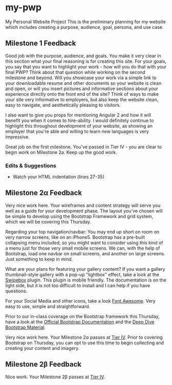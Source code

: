 # my-pwp
My Personal Website Project
This is the preliminary planning for my website which includes creating a purpose, audience, goal, persona, and use case.

## Milestone 1 Feedback

Good job with the purpose, audience, and goals. You make it very clear in this section what your final reasoning is for creating this site. For your goals, you say that you want to highlight your work - how will you do that with your final PWP? Think about that question while working on the second milestone and beyond. Will you showcase your work via a simple link to your downloadable resume and other documents so your website is clean and open, or will you insert pictures and informative sections about your experience directly onto the front end of the site? Think of ways to make your site very informative to employers, but also keep the website clean, easy to navigate, and aesthetically pleasing to visitors. 

I also want to give you props for mentioning Angular 2 and how it will benefit you when it comes to hire-ability. I would definitely continue to highlight this throughout development of your website, as showing an employer that you're able and willing to learn new languages is very impressive. 

Great job on the first milestone. You've passed in Tier IV - you are clear to begin work on Milestone 2a. Keep up the good work.

### Edits &amp; Suggestions
-  Watch your HTML indentation (lines 27-35)

## Milestone 2&alpha; Feedback
Very nice work here. Your wireframes and content strategy will serve you well as a guide for your development phase. The layout you've chosen will be simple to develop using the Bootstrap Framework and grid system, which we will be covering this Thursday.

Regarding your top navigation/navbar: You may end up short on room on very narrow screens, like on an iPhone5. Bootstrap has a pre-built collapsing menu included, so you might want to consider using this kind of a menu just for those very small mobile screens. We can, with the help of Bootstrap, load one navbar on small screens, and another on large screens. Just something to keep in mind.

What are your plans for featuring your gallery content? If you want a gallery thumbnail-style gallery with a pop-up "lightbox" effect, take a look at the  [Swipebox](http://brutaldesign.github.io/swipebox/) plugin. This plugin is mobile friendly. The documentation is on the light side, but it is not too difficult to install and I can help if you have questions.

For your Social Media and other icons, take a look [Font Awesome](http://fontawesome.io/). Very easy to use, simple and straightforward.

Prior to our in-class coverage on the Bootstrap framework this Thursday, have a look at the [Official Bootstrap Documentation](http://getbootstrap.com/) and the [Deep Dive Bootstrap Material](https://bootcamp-coders.cnm.edu/class-materials/bootstrap/).

Very nice work here. Your Milestone 2&alpha; passes at [Tier IV](https://bootcamp-coders.cnm.edu/projects/personal/rubric/). Prior to covering Bootstrap on Thursday, you can opt to use this time to begin collecting and creating your content and imagery.

## Milestone 2&beta; Feedback
Nice work. Your Milestone 2&beta; passes at [Tier IV](https://bootcamp-coders.cnm.edu/projects/personal/rubric/). 
